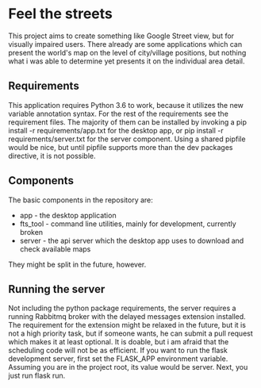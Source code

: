 Feel the streets
================
This project aims to create something like Google Street view, but for visually impaired users.
There already are some applications which can present the world's map on the level of city/village positions, but nothing what i was able to determine yet presents it on the individual area detail.

Requirements
------------
This application requires Python 3.6 to work, because it utilizes the new variable annotation syntax.
For the rest of the requirements see the requirement files.
The majority of them can be installed by invoking a pip install -r requirements/app.txt for the desktop app, or pip install -r requirements/server.txt for the server component.
Using a shared pipfile would be nice, but until pipfile supports more than the dev packages directive, it is not possible.

Components
----------
The basic components in the repository are:
- app - the desktop application
- fts_tool - command line utilities, mainly for development, currently broken
- server - the api server which the desktop app uses to download and check available maps

They might be split in the future, however.

Running the server
------------------
Not including the python package requirements, the server requires a running Rabbitmq broker with the delayed messages extension installed.
The requirement for the extension might be relaxed in the future, but it is not a high priority task, but if someone wants, he can submit a pull request which makes it at least optional. It is doable, but i am afraid that the scheduling code will not be as efficient.
If you want to run the flask development server, first set the FLASK_APP environment variable. Assuming you are in the project root, its value would be server.
Next, you just run flask run.